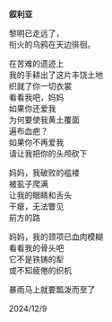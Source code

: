 　　__叙利亚__

　　黎明已走远了，  
　　衔火的乌鸦在天边徘徊。  

　　在苦难的遗迹上  
　　我的手耕出了这片丰饶土地  
　　织就了你一切衣裳  
　　看看我吧，妈妈  
　　如果你还爱我  
　　为何要使我黄土覆面  
　　遍布血疤？  
　　如果你不再爱我  
　　请让我把你的头颅砍下  

　　妈妈，我破败的褴褛  
　　被虱子爬满  
　　让我的眼睛和舌头  
　　干瘪，无法瞥见  
　　前方的路  

　　妈妈，我的颈项已血肉模糊  
　　看看我的骨头吧  
　　它不是铁铸的犁  
　　或不知疲倦的织机  

　　暴雨马上就要瓢泼而至了  

　　2024/12/9